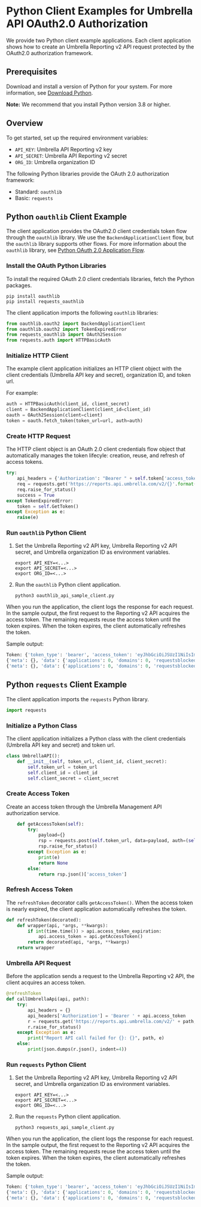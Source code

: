 # Python Client Examples for Umbrella API OAuth2.0 Authorization

We provide two Python client example applications. Each client application shows how to create an Umbrella Reporting v2 API request protected by the OAuth2.0 authorization framework.

## Prerequisites

Download and install a version of Python for your system. For more information, see [Download Python](https://www.python.org/downloads/).

**Note:** We recommend that you install Python version 3.8 or higher.

## Overview

To get started, set up the required environment variables:

* `API_KEY`: Umbrella API Reporting v2 key
* `API_SECRET`: Umbrella API Reporting v2 secret
* `ORG_ID`: Umbrella organization ID

The following Python libraries provide the OAuth 2.0 authorization framework:

* Standard: `oauthlib`
* Basic: `requests`

## Python `oauthlib` Client Example

The client application provides the OAuth2.0 client credentials token flow through the `oauthlib` library. We use the `BackendApplicationClient` flow, but the `oauthlib` library supports other flows. For more information about the `oauthlib` library, see [Python OAuth 2.0 Application Flow](https://requests-oauthlib.readthedocs.io/en/latest/oauth2_workflow.html#backend-application-flow).

### Install the OAuth Python Libraries

To install the required OAuth 2.0 client credentials libraries, fetch the Python packages.

```shell
pip install oauthlib
pip install requests_oauthlib
```

The client application imports the following `oauthlib` libraries:

```python
from oauthlib.oauth2 import BackendApplicationClient
from oauthlib.oauth2 import TokenExpiredError
from requests_oauthlib import OAuth2Session
from requests.auth import HTTPBasicAuth
```

### Initialize HTTP Client

The example client application initializes an HTTP client object with the client credentials (Umbrella API key and secret), organization ID, and token url.

For example:

```python
auth = HTTPBasicAuth(client_id, client_secret)
client = BackendApplicationClient(client_id=client_id)
oauth = OAuth2Session(client=client)
token = oauth.fetch_token(token_url=url, auth=auth)
```

### Create HTTP Request

The HTTP client object is an OAuth 2.0 client credentials flow object that automatically manages the token lifecyle: creation, reuse, and refresh of access tokens.

```python
try:
    api_headers = {'Authorization': "Bearer " + self.token['access_token']}
    req = requests.get('https://reports.api.umbrella.com/v2/{}'.format(end_point), headers=api_headers)
    req.raise_for_status()
    success = True
except TokenExpiredError:
    token = self.GetToken()
except Exception as e:
    raise(e)
```

### Run `oauthlib` Python Client

1. Set the Umbrella Reporting v2 API key, Umbrella Reporting v2 API secret, and Umbrella organization ID as environment variables.

   ```shell
   export API_KEY=<...>
   export API_SECRET=<...>
   export ORG_ID=<...>
   ```

1. Run the `oauthlib` Python client application.

   ```shell
   python3 oauthlib_api_sample_client.py
   ```

When you run the application, the client logs the response for each request. In the sample output, the first request to the Reporting v2 API acquires the access token. The remaining requests reuse the access token until the token expires. When the token expires, the client automatically refreshes the token.

Sample output:

```python
Token: {'token_type': 'bearer', 'access_token': 'eyJhbGciOiJSUzI1NiIsImtpZCI6IjIwMTktMDEtMDEiLCJ0eXAiOiJKV1QifQ.eyJleHAiOjE2Mjk5Mzc3MTUsImlhdCI6MTYyOTkzNDExNSwiaXNzIjoidW1icmVsbGEtYXV0aHovYXV0aHN2YyIsIm5iZiI6MTYyOTkzNDExNSwic3ViIjoib3JnLzU3MjE4NzgvdXNlci8xMTgxODU2NCIsInNjb3BlIjoicm9sZTpyb290LWFkbWluIiwiYXV0aHpfZG9uZSI6ZmFsc2V9.mh3OoJV4Wzjv04SSkiDi6rR65Zrd9aigV0K5ciPvF5a2aiy0tKdlLpT_ty0NBxh5ojyt9iO5588Ntu5GzzWvDbGgtdrkus1pMNU92IUioN4cF2Y4yCLooshFfDjiwccuJd8afmD1o6miZ4Tzqg906ZGq5KEwfclzA9lPwmkalpGkQDCYFRCtQWXWIKVHPNhgpZjf1lAgUwDngSvwJHC_KRb1MICHgiM_SolhwIz66ISkdIm_aRKeTK5EAWW0RCBEQx0E2kY1AHVyahrKDZMPV-tQEPxAEaiMhQKqHtJUbITTYt7LQzQZ6aOrOaS-Stip6_lLgcGIPXOUmGFEjg1Vvg', 'expires_in': 3600, 'expires_at': 1629937714.8636105}
{'meta': {}, 'data': {'applications': 0, 'domains': 0, 'requestsblocked': 0, 'filetypes': 0, 'requests': 0, 'policycategories': 0, 'requestsallowed': 0, 'categories': 0, 'identitytypes': 0, 'applicationsblocked': 0, 'files': 0, 'identities': 0, 'policyrequests': 0, 'applicationsallowed': 0}}
{'meta': {}, 'data': {'applications': 0, 'domains': 0, 'requestsblocked': 0, 'filetypes': 0, 'requests': 0, 'policycategories': 0, 'requestsallowed': 0, 'categories': 0, 'identitytypes': 0, 'applicationsblocked': 0, 'files': 0, 'identities': 0, 'policyrequests': 0, 'applicationsallowed': 0}}
```

## Python `requests` Client Example

The client application imports the `requests` Python library.

```python
import requests
```

### Initialize a Python Class

The client application initializes a Python class with the client credentials (Umbrella API key and secret) and token url.

```python
class UmbrellaAPI():
    def __init__(self, token_url, client_id, client_secret):
        self.token_url = token_url
        self.client_id = client_id
        self.client_secret = client_secret
```

### Create Access Token

Create an access token through the Umbrella Management API authorization service.

```python
    def getAccessToken(self):
        try:
            payload={}
            rsp = requests.post(self.token_url, data=payload, auth=(self.client_id, self.client_secret))
            rsp.raise_for_status()
        except Exception as e:
            print(e)
            return None
        else:
            return rsp.json()['access_token']
```

### Refresh Access Token

The `refreshToken` decorator calls `getAccessToken()`. When the access token is nearly expired, the client application automatically refreshes the token.

```python
def refreshToken(decorated):
    def wrapper(api, *args, **kwargs):
        if int(time.time()) > api.access_token_expiration:
            api.access_token = api.getAccessToken()
        return decorated(api, *args, **kwargs)
    return wrapper
```

### Umbrella API Request

Before the application sends a request to the Umbrella Reporting v2 API, the client acquires an access token.

```python
@refreshToken
def callUmbrellaApi(api, path):
    try:
        api_headers = {}
        api_headers['Authorization'] = 'Bearer ' + api.access_token
        r = requests.get('https://reports.api.umbrella.com/v2/' + path, headers=api_headers)
        r.raise_for_status()
    except Exception as e:
        print("Report API call failed for {}: {}", path, e)
    else:
        print(json.dumps(r.json(), indent=4))
```

### Run `requests` Python Client

1. Set the Umbrella Reporting v2 API key, Umbrella Reporting v2 API secret, and Umbrella organization ID as environment variables.

   ```shell
   export API_KEY=<...>
   export API_SECRET=<...>
   export ORG_ID=<...>
   ```

1. Run the `requests` Python client application.

   ```shell
   python3 requests_api_sample_client.py
   ```

When you run the application, the client logs the response for each request. In the sample output, the first request to the Reporting v2 API acquires the access token. The remaining requests reuse the access token until the token expires. When the token expires, the client automatically refreshes the token.

Sample output:

```python
Token: {'token_type': 'bearer', 'access_token': 'eyJhbGciOiJSUzI1NiIsImtpZCI6IjIwMTktMDEtMDEiLCJ0eXAiOiJKV1QifQ.eyJleHAiOjE2Mjk5Mzc3MTUsImlhdCI6MTYyOTkzNDExNSwiaXNzIjoidW1icmVsbGEtYXV0aHovYXV0aHN2YyIsIm5iZiI6MTYyOTkzNDExNSwic3ViIjoib3JnLzU3MjE4NzgvdXNlci8xMTgxODU2NCIsInNjb3BlIjoicm9sZTpyb290LWFkbWluIiwiYXV0aHpfZG9uZSI6ZmFsc2V9.mh3OoJV4Wzjv04SSkiDi6rR65Zrd9aigV0K5ciPvF5a2aiy0tKdlLpT_ty0NBxh5ojyt9iO5588Ntu5GzzWvDbGgtdrkus1pMNU92IUioN4cF2Y4yCLooshFfDjiwccuJd8afmD1o6miZ4Tzqg906ZGq5KEwfclzA9lPwmkalpGkQDCYFRCtQWXWIKVHPNhgpZjf1lAgUwDngSvwJHC_KRb1MICHgiM_SolhwIz66ISkdIm_aRKeTK5EAWW0RCBEQx0E2kY1AHVyahrKDZMPV-tQEPxAEaiMhQKqHtJUbITTYt7LQzQZ6aOrOaS-Stip6_lLgcGIPXOUmGFEjg1Vvg', 'expires_in': 3600, 'expires_at': 1629937714.8636105}
{'meta': {}, 'data': {'applications': 0, 'domains': 0, 'requestsblocked': 0, 'filetypes': 0, 'requests': 0, 'policycategories': 0, 'requestsallowed': 0, 'categories': 0, 'identitytypes': 0, 'applicationsblocked': 0, 'files': 0, 'identities': 0, 'policyrequests': 0, 'applicationsallowed': 0}}
{'meta': {}, 'data': {'applications': 0, 'domains': 0, 'requestsblocked': 0, 'filetypes': 0, 'requests': 0, 'policycategories': 0, 'requestsallowed': 0, 'categories': 0, 'identitytypes': 0, 'applicationsblocked': 0, 'files': 0, 'identities': 0, 'policyrequests': 0, 'applicationsallowed': 0}}
```
